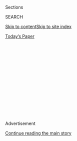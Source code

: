 <div id="app">

<div>

<div>

<div>

<div class="NYTAppHideMasthead css-1q2w90k e1suatyy0">

<div class="section css-ui9rw0 e1suatyy2">

<div class="css-eph4ug er09x8g0">

<div class="css-6n7j50">

</div>

<span class="css-1dv1kvn">Sections</span>

<div class="css-10488qs">

<span class="css-1dv1kvn">SEARCH</span>

</div>

[Skip to content](#site-content)[Skip to site
index](#site-index)

</div>

<div class="css-10698na e1huz5gh0">

</div>

</div>

<div id="masthead-bar-one" class="section hasLinks css-15hmgas e1csuq9d3">

<div class="css-uqyvli e1csuq9d0">

</div>

<div class="css-1uqjmks e1csuq9d1">

</div>

<div class="css-9e9ivx">

[](https://myaccount.nytimes3xbfgragh.onion/auth/login?response_type=cookie&client_id=vi)

</div>

<div class="css-1bvtpon e1csuq9d2">

[Today’s
Paper](https://www.nytimes3xbfgragh.onion/section/todayspaper)

</div>

</div>

</div>

</div>

<div data-aria-hidden="false">

<div id="site-content" data-role="main">

<div>

<div class="css-1aor85t" style="opacity:0.000000001;z-index:-1;visibility:hidden">

<div class="css-1hqnpie">

<div class="css-epjblv">

<span class="css-17xtcya">[Opinion](/section/opinion)</span><span class="css-x15j1o">|</span><span class="css-fwqvlz">Why
Can’t Trump’s America Be Like
Italy?</span>

</div>

<div class="css-k008qs">

<div class="css-1iwv8en">

<span class="css-18z7m18"></span>

<div>

</div>

</div>

<span class="css-1n6z4y">https://nyti.ms/32M156E</span>

<div class="css-1705lsu">

<div class="css-4xjgmj">

<div class="css-4skfbu" data-role="toolbar" data-aria-label="Social Media Share buttons, Save button, and Comments Panel with current comment count" data-testid="share-tools">

  - 
  - 
  - 
  - 
    
    <div class="css-6n7j50">
    
    </div>

  - 
  - 

</div>

</div>

</div>

</div>

</div>

</div>

<div id="NYT_TOP_BANNER_REGION" class="css-13pd83m">

</div>

<div id="top-wrapper" class="css-1sy8kpn">

<div id="top-slug" class="css-l9onyx">

Advertisement

</div>

[Continue reading the main
story](#after-top)

<div class="ad top-wrapper" style="text-align:center;height:100%;display:block;min-height:250px">

<div id="top" class="place-ad" data-position="top" data-size-key="top">

</div>

</div>

<div id="after-top">

</div>

</div>

<div>

<div class="css-v5btjw etb61u70">

<div class="css-v05ibm etb61u71">

[Opinion](/section/opinion)

</div>

</div>

<div id="sponsor-wrapper" class="css-1hyfx7x">

<div id="sponsor-slug" class="css-19vbshk">

Supported by

</div>

[Continue reading the main
story](#after-sponsor)

<div id="sponsor" class="ad sponsor-wrapper" style="text-align:center;height:100%;display:block">

</div>

<div id="after-sponsor">

</div>

</div>

<div class="css-186x18t">

</div>

<div class="css-1vkm6nb ehdk2mb0">

# Why Can’t Trump’s America Be Like Italy?

</div>

On the coronavirus, the “sick man of Europe” puts us to shame.

<div class="css-18e8msd">

<div class="css-vp77d3 epjyd6m0">

<div class="css-1p10dcb ey68jwv0" data-aria-hidden="true">

[![Paul
Krugman](https://static01.graylady3jvrrxbe.onion/images/2018/04/02/opinion/paul-krugman/paul-krugman-thumbLarge.png
"Paul Krugman")](https://www.nytimes3xbfgragh.onion/by/paul-krugman)

</div>

<div class="css-1baulvz">

By [<span class="css-1baulvz last-byline" itemprop="name">Paul
Krugman</span>](https://www.nytimes3xbfgragh.onion/by/paul-krugman)

<div class="css-8atqhb">

Opinion Columnist

</div>

</div>

</div>

  - July 23,
    2020

  - 
    
    <div class="css-4xjgmj">
    
    <div class="css-d8bdto" data-role="toolbar" data-aria-label="Social Media Share buttons, Save button, and Comments Panel with current comment count" data-testid="share-tools">
    
      - 
      - 
      - 
      - 
        
        <div class="css-6n7j50">
        
        </div>
    
      - 
      - 
    
    </div>
    
    </div>

</div>

<div class="css-79elbk" data-testid="photoviewer-wrapper">

<div class="css-z3e15g" data-testid="photoviewer-wrapper-hidden">

</div>

<div class="css-1a48zt4 ehw59r15" data-testid="photoviewer-children">

![<span class="css-16f3y1r e13ogyst0" data-aria-hidden="true">Tourists
from Germany taking a selfie outside the Colosseum in
Rome.</span><span class="css-cnj6d5 e1z0qqy90" itemprop="copyrightHolder"><span class="css-1ly73wi e1tej78p0">Credit...</span><span><span>Guglielmo
Mangiapane/Reuters</span></span></span>](https://static01.graylady3jvrrxbe.onion/images/2020/07/23/opinion/23krugmanWeb/merlin_173582502_69386d01-ba07-4dc5-a3c3-74023fb4ad87-articleLarge.jpg?quality=75&auto=webp&disable=upscale)

</div>

</div>

</div>

<div class="section meteredContent css-1r7ky0e" name="articleBody" itemprop="articleBody">

<div class="css-1fanzo5 StoryBodyCompanionColumn">

<div class="css-53u6y8">

A few days ago The Times published a long, damning
[article](https://www.nytimes3xbfgragh.onion/2020/07/18/us/politics/trump-coronavirus-response-failure-leadership.html)
about how the Trump administration managed to fail so completely in
responding to the coronavirus. Much of the content confirmed what anyone
following the debacle suspected. One thing I didn’t see coming, however,
was the apparently central role played by Italy’s experience.

Italy, you see, was the first Western nation to experience a major wave
of infections. Hospitals were overwhelmed; partly as a result, the
initial death toll was terrible. Yet cases peaked after a few weeks and
began a steep decline. And White House officials were seemingly
confident that America would follow a similar track.

We didn’t. U.S. cases plateaued for a couple of months, then began
rising rapidly. Death rates followed with a lag. At this point we can
only look longingly at Italy’s success in containing the coronavirus:
Restaurants and cafes are
[open](https://www.washingtonpost.com/travel/2020/06/20/rome-is-ready-visitors-again-its-famous-restaurants-cafes-look-little-different/),
albeit with restrictions, much of normal life has resumed, yet Italy’s
current [death
rate](https://ourworldindata.org/coronavirus-data-explorer?zoomToSelection=true&casesMetric=true&dailyFreq=true&perCapita=true&smoothing=7&country=USA~ITA&pickerMetric=location&pickerSort=asc)
is less than a 10th of America’s. On a typical recent day, more than 800
Americans but only around a dozen Italians died from Covid-19.

Although Donald Trump keeps boasting that we’ve had the best coronavirus
response in the world, and some credulous supporters may actually
believe him, my guess is that many people are aware that our handling of
the virus has fallen tragically short compared with, say, that of
Germany. It may not seem surprising, however, that German discipline and
competence have paid off (although we used to think that we were [better
prepared](https://www.washingtonpost.com/health/2019/10/24/none-these-countries-us-included-is-fully-prepared-pandemic-report-says/)
than anyone else to deal with a pandemic). But how can America be doing
so much worse than Italy?

</div>

</div>

<div class="css-1fanzo5 StoryBodyCompanionColumn">

<div class="css-53u6y8">

<div class="css-1q1hscp">

<div class="css-1xk4eoy">

<div id="PK">

</div>

</div>

</div>

I don’t mean to peddle facile national stereotypes. For all its
problems, Italy is a serious and sophisticated country, not a
comic-opera stage set. Still, Italy entered this pandemic with major
disadvantages compared with the United States.

After all, Italy’s bureaucracy isn’t famed for its efficiency, nor are
its citizens known for their willingness to follow rules. The nation’s
government is deeply in debt, and this debt matters because Italy
doesn’t have its own currency; this means that it can’t do [what we
do](https://www.nytimes3xbfgragh.onion/2020/07/22/opinion/economy-spending-modern-monetary-theory.html),
and print lots of money in a crisis.

Unfavorable demography and economic troubles are also major Italian
disadvantages. The
[ratio](https://data.oecd.org/pop/elderly-population.htm) of seniors to
working-age adults is the highest in the Western world. Italy’s growth
record is deeply disappointing: Per capita G.D.P. has
[stagnated](https://fred.stlouisfed.org/series/NYGDPPCAPKDITA) for two
decades.

When it came to dealing with Covid-19, however, all these Italian
disadvantages were outweighed by one huge advantage: Italy wasn’t
burdened with America’s disastrous leadership.

</div>

</div>

<div class="css-1fanzo5 StoryBodyCompanionColumn">

<div class="css-53u6y8">

After a terrible start, Italy quickly moved to do what was necessary to
deal with the coronavirus. It instituted a very severe lockdown, and
kept to it. Government aid helped sustain workers and businesses through
the lockdown. The safety net had holes in it, but top officials tried to
make it work; in a supreme case of non-Trumpism, the prime minister even
[apologized](https://www.bloomberg.com/news/articles/2020-05-01/europe-s-wary-reopening-begins-with-apology-by-italian-leader?sref=qzusa8bC)
for delays in aid.

</div>

</div>

<div class="css-79elbk" data-testid="photoviewer-wrapper">

<div class="css-z3e15g" data-testid="photoviewer-wrapper-hidden">

</div>

<div class="css-1a48zt4 ehw59r15" data-testid="photoviewer-children">

![<span class="css-16f3y1r e13ogyst0" data-aria-hidden="true">Medical
staff at a hospital in Naples showing their appreciation for support
from the community. After a terrible start, Italy did what was necessary
to deal with the
coronavirus.</span><span class="css-cnj6d5 e1z0qqy90" itemprop="copyrightHolder"><span class="css-1ly73wi e1tej78p0">Credit...</span><span>Ciro
Fusco/EPA, via
Shutterstock</span></span>](https://static01.graylady3jvrrxbe.onion/images/2020/07/23/opinion/23krugman2/merlin_171138090_5cef07c3-5488-40e5-ae48-90be8c6458ae-articleLarge.jpg?quality=75&auto=webp&disable=upscale)

</div>

</div>

<div class="css-1fanzo5 StoryBodyCompanionColumn">

<div class="css-53u6y8">

And, crucially, Italy crushed the curve: It kept the lockdown in place
until cases were relatively few, and it was cautious about reopening.

America could have followed the same path. In fact, the Covid-19
trajectory in the
[Northeast](https://www.nytimes3xbfgragh.onion/2020/07/23/briefing/home-schooling-coronavirus-portland-your-thursday-briefing.html),
which was hard-hit in the beginning but took the outbreak seriously,
actually does look a lot like Italy’s.

But the Trump administration and its allies pushed for rapid reopening,
ignoring warnings from epidemiologists. Because we didn’t do what Italy
did, we didn’t crush the curve; quite the opposite. Matters were made
worse by pathological opposition to things like wearing masks, the way
even obvious precautions became battlegrounds in the culture wars.

So cases and then deaths surged. Even the promised economic payoff from
rapid, what-me-worry reopening was a mirage: many states are reimposing
partial lockdowns, and there is growing evidence that the jobs recovery
is stalling, if not going into
[reverse](https://twitter.com/bencasselman/status/1285964009326477315).

Incredibly, Trump and his allies seem to have given no thought at all
about what to do if the overwhelming view of experts was right, and
their gamble on ignoring the coronavirus didn’t pan out. A miraculous
boom was Plan A; there was no Plan B.

</div>

</div>

<div class="css-1fanzo5 StoryBodyCompanionColumn">

<div class="css-53u6y8">

In particular, tens of millions of workers are about to lose crucial
unemployment benefits, and Republicans haven’t even settled on a bad
response. On Wednesday Senate Republicans floated the idea of reducing
supplemental benefits from $600 a week to [just
$100](https://www.cnbc.com/2020/07/22/coronavirus-stimulus-republicans-consider-unemployment-insurance-extension.html),
which would spell disaster for many families.

For someone like Trump, all this must be humiliating — or would be if
anyone dared tell him about it. After three and a half years of Making
America Great Again, we’ve become a pathetic figure on the world stage,
a cautionary tale about pride going before a fall.

These days Americans can only envy Italy’s success in weathering the
coronavirus, its rapid return to a kind of normalcy that is a distant
dream in a nation that used to congratulate itself for its can-do
culture. Italy is often referred to as “the sick man of Europe”; what
does that make us?

*The Times is committed to publishing* [*a diversity of
letters*](https://www.nytimes3xbfgragh.onion/2019/01/31/opinion/letters/letters-to-editor-new-york-times-women.html)
*to the editor. We’d like to hear what you think about this or any of
our articles. Here are some*
[*tips*](https://help.nytimes3xbfgragh.onion/hc/en-us/articles/115014925288-How-to-submit-a-letter-to-the-editor)*.
And here’s our email:*
[*letters@NYTimes.com*](mailto:letters@NYTimes.com)*.*

*Follow The New York Times Opinion section on*
[*Facebook*](https://www.facebookcorewwwi.onion/nytopinion)*,* [*Twitter
(@NYTopinion)*](http://twitter.com/NYTOpinion) *and*
[*Instagram*](https://www.instagram.com/nytopinion/)*.*

</div>

</div>

</div>

<div>

</div>

<div>

</div>

<div>

</div>

<div>

<div id="bottom-wrapper" class="css-1ede5it">

<div id="bottom-slug" class="css-l9onyx">

Advertisement

</div>

[Continue reading the main
story](#after-bottom)

<div id="bottom" class="ad bottom-wrapper" style="text-align:center;height:100%;display:block;min-height:90px">

</div>

<div id="after-bottom">

</div>

</div>

</div>

</div>

</div>

## Site Index

<div>

</div>

## Site Information Navigation

  - [© <span>2020</span> <span>The New York Times
    Company</span>](https://help.nytimes3xbfgragh.onion/hc/en-us/articles/115014792127-Copyright-notice)

<!-- end list -->

  - [NYTCo](https://www.nytco.com/)
  - [Contact
    Us](https://help.nytimes3xbfgragh.onion/hc/en-us/articles/115015385887-Contact-Us)
  - [Work with us](https://www.nytco.com/careers/)
  - [Advertise](https://nytmediakit.com/)
  - [T Brand Studio](http://www.tbrandstudio.com/)
  - [Your Ad
    Choices](https://www.nytimes3xbfgragh.onion/privacy/cookie-policy#how-do-i-manage-trackers)
  - [Privacy](https://www.nytimes3xbfgragh.onion/privacy)
  - [Terms of
    Service](https://help.nytimes3xbfgragh.onion/hc/en-us/articles/115014893428-Terms-of-service)
  - [Terms of
    Sale](https://help.nytimes3xbfgragh.onion/hc/en-us/articles/115014893968-Terms-of-sale)
  - [Site
    Map](https://spiderbites.nytimes3xbfgragh.onion)
  - [Help](https://help.nytimes3xbfgragh.onion/hc/en-us)
  - [Subscriptions](https://www.nytimes3xbfgragh.onion/subscription?campaignId=37WXW)

</div>

</div>

</div>

</div>
